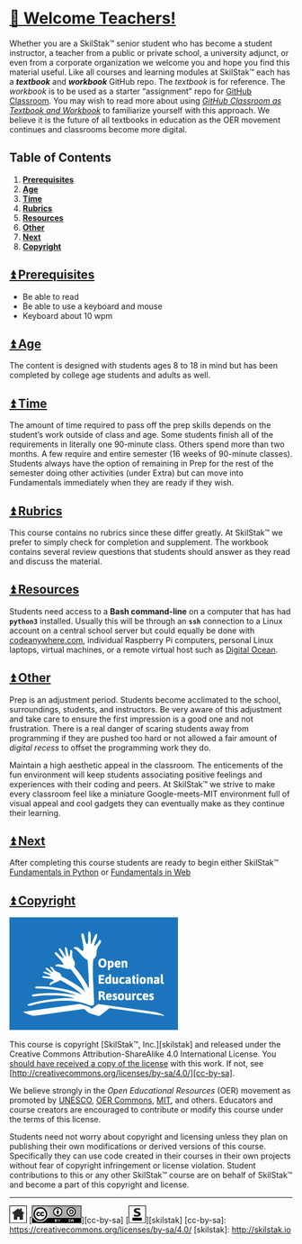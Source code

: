 # [🍎 Welcome Teachers!](/README.md)

Whether you are a SkilStak™ senior student who has become a student
instructor, a teacher from a public or private school, a university
adjunct, or even from a corporate organization we welcome you and
hope you find this material useful. Like all courses and
learning modules at SkilStak™ each has a ***textbook*** and ***workbook***
GitHub repo. The *textbook* is for reference. The *workbook* is to be
used as a starter “assignment” repo for [GitHub Classroom][classroom].
You may wish to read more about using [*GitHub Classroom as Textbook
and Workbook*][text-work] to familiarize yourself with this approach.
We believe it is the future of all textbooks in education as the
OER movement continues and classrooms become more digital.

[classroom]: http://classroom.github.com
[text-work]: https://blog.skilstak.io/github-as-text-book-and-work-book-828ffada9542#.etr9ts7me

## Table of Contents

1. [**Prerequisites**](#user-content--prerequisites)
2. [**Age**](#user-content--age)
3. [**Time**](#user-content--time)
4. [**Rubrics**](#user-content--rubrics)
5. [**Resources**](#user-content--resources)
6. [**Other**](#user-content--other)
7. [**Next**](#user-content--next)
8. [**Copyright**](#user-content--copyright)

## [⏫ Prerequisites](#)

* Be able to read
* Be able to use a keyboard and mouse
* Keyboard about 10 wpm

## [⏫ Age](#)

The content is designed with students ages 8 to 18 in mind but has
been completed by college age students and adults as well.

## [⏫ Time](#)

The amount of time required to pass off the prep skills depends on
the student’s work outside of class and age. Some students finish
all of the requirements in literally one 90-minute class. Others
spend more than two months. A few require and entire semester (16
weeks of 90-minute classes). Students always have the option of
remaining in Prep for the rest of the semester doing other activities
(under Extra) but can move into Fundamentals immediately when they
are ready if they wish.

## [⏫ Rubrics](#)

This course contains no rubrics since these differ greatly.
At SkilStak™ we prefer to simply check for completion and supplement. The
workbook contains several review questions that students should answer
as they read and discuss the material.

## [⏫ Resources](#)

Students need access to a **Bash command-line** on a computer that has
had **`python3`** installed. Usually this will be through an **`ssh`**
connection to a Linux account on a central school server but could
equally be done with [codeanywhere.com](http://codeanywhere.com),
individual Raspberry Pi computers, personal Linux laptops, virtual
machines, or a remote virtual host such as [Digital
Ocean](http://digitalocean.com).

## [⏫ Other](#)

Prep is an adjustment period. Students become acclimated to the
school, surroundings, students, and instructors. Be very aware of this
adjustment and take care to ensure the first impression is a good one
and not frustration. There is a real danger of scaring students away
from programming if they are pushed too hard or not allowed a fair
amount of *digital recess* to offset the programming work they do.

Maintain a high aesthetic appeal in the classroom. The enticements of
the fun environment will keep students associating positive feelings
and experiences with their coding and peers. At SkilStak™ we strive to
make every classroom feel like a miniature Google-meets-MIT
environment full of visual appeal and cool gadgets they can eventually
make as they continue their learning.

## [⏫ Next](#)

After completing this course students are ready to begin either
SkilStak™ [Fundamentals in Python](http://pyfun.skilstak.io) or
[Fundamentals in Web](http://webfun.skilstak.io)

## [⏫ Copyright](#)

![oer](/assets/oer.png)

This course is copyright [SkilStak™, Inc.][skilstak] and released
under the Creative Commons Attribution-ShareAlike 4.0 International
License. You [should have received a copy of the license](/LICENSE.md)
with this work. If not, see
[http://creativecommons.org/licenses/by-sa/4.0/][cc-by-sa].

We believe strongly in the *Open Educational Resources* (OER)
movement as promoted by [UNESCO](http://www.unesco.org), [OER
Commons](https://www.oercommons.org/), [MIT](http://ocw.mit.edu),
and others. Educators and course creators are encouraged to contribute
or modify this course under the terms of this license.

Students need not worry about copyright and licensing unless they
plan on publishing their own modifications or derived versions of
this course. Specifically they can use code created in their courses
in their own projects without fear of copyright infringement or
license violation. Student contributions to this or any other
SkilStak™ course are on behalf of SkilStak™ and become a part of
this copyright and license.

 
---
[![home](/assets/home-bw.png)](/README.md)
[![cc-by-sa](/assets/cc-by-sa.png)][cc-by-sa]
[![skilstak](/assets/skilstak-logo-bw.png)][skilstak]
[cc-by-sa]: https://creativecommons.org/licenses/by-sa/4.0/
[skilstak]: http://skilstak.io

